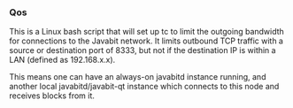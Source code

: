 ### Qos ###

This is a Linux bash script that will set up tc to limit the outgoing bandwidth for connections to the Javabit network. It limits outbound TCP traffic with a source or destination port of 8333, but not if the destination IP is within a LAN (defined as 192.168.x.x).

This means one can have an always-on javabitd instance running, and another local javabitd/javabit-qt instance which connects to this node and receives blocks from it.
